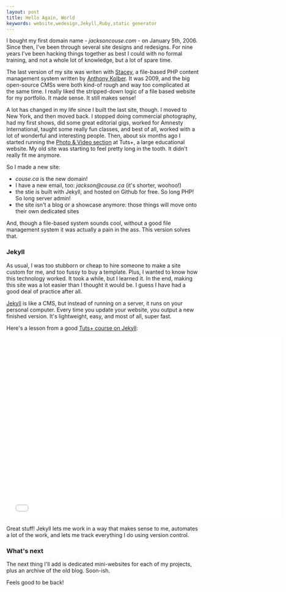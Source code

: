 ```yaml
---
layout: post
title: Hello Again, World
keywords: website,wedesign,Jekyll,Ruby,static generator
---
```


I bought my first domain name - _jacksoncouse.com_ - on January 5th, 2006. Since then, I've been through several site designs and redesigns. For nine years I've been hacking things together as best I could with no formal training, and not a whole lot of knowledge, but a lot of spare time.

The last version of my site was writen with [Stacey](http://staceyapp.com/), a file-based PHP content management system written by [Anthony Kolber](http://www.kolber.info). It was 2009, and the big open-source CMSs were both kind-of rough and way too complicated at the same time. I really liked the stripped-down logic of a file based website for my portfolio. It made sense. It still makes sense!

A lot has changed in my life since I built the last site, though. I moved to New York, and then moved back. I stopped doing commercial photography, had my first shows, did some great editorial gigs, worked for Amnesty International, taught some really fun classes, and best of all, worked with a lot of wonderful and interesting people. Then, about six months ago I started running the [Photo & Video section](http://photo.tutsplus.com) at Tuts+, a large educational website. My old site was starting to feel pretty long in the tooth. It didn't really fit me anymore.

So I made a new site: 

- _couse.ca_ is the new domain! 
- I have a new email, too: _jackson@couse.ca_ (it's shorter, woohoo!)
- the stie is built with Jekyll, and hosted on Github for free. So long PHP! So long server admin!
- the site isn't a blog or a showcase anymore: those things will move onto their own dedicated sites

And, though a file-based system sounds cool, without a good file management system it was actually a pain in the ass. This version solves that. 

### Jekyll

As usual, I was too stubborn or cheap to hire someone to make a site custom for me, and too fussy to buy a template. Plus, I wanted to know how this technology worked. It took a while, but I learned it. In the end, making this site was a lot easier than I thought it would be. I guess I have had a good deal of practice after all.

[Jekyll](http://jekyllrb.com/) is like a CMS, but instead of running on a server, it runs on your personal computer. Every time you update your website, you output a new finished version. It's lightweight, easy, and most of all, super fast. 

Here's a lesson from a good [Tuts+ course on Jekyll](http://code.tutsplus.com/courses/jekyll-essentials):

<div class="youtube">
  <iframe width="720" height="480" src="//www.youtube.com/embed/6FBwEnF_n2M?rel=0" frameborder="0" allowfullscreen>   </iframe>
</div>

Great stuff! Jekyll lets me work in a way that makes sense to me, automates a lot of the work, and lets me track everything I do using version control.

### What's next

The next thing I'll add is dedicated mini-websites for each of my projects, plus an archive of the old blog. Soon-ish.

Feels good to be back!